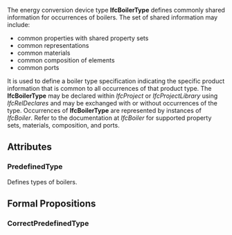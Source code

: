 The energy conversion device type **IfcBoilerType** defines commonly shared information for occurrences of boilers. The set of shared information may include:

* common properties with shared property sets
* common representations
* common materials
* common composition of elements
* common ports


<!-- end of short definition -->

It is used to define a boiler type specification indicating the specific product information that is common to all occurrences of that product type. The **IfcBoilerType** may be declared within _IfcProject_ or _IfcProjectLibrary_ using _IfcRelDeclares_ and may be exchanged with or without occurrences of the type. Occurrences of **IfcBoilerType** are represented by instances of _IfcBoiler_. Refer to the documentation at _IfcBoiler_ for supported property sets, materials, composition, and ports.

## Attributes

### PredefinedType
Defines types of boilers.

## Formal Propositions

### CorrectPredefinedType

